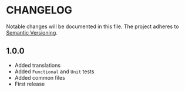 CHANGELOG
=========

Notable changes will be documented in this file. The project adheres to [Semantic Versioning].

1.0.0
-----

* Added translations
* Added `Functional` and `Unit` tests
* Added common files
* First release

[Semantic Versioning]: http://semver.org "Semantic Versioning"
